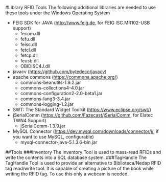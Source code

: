 #Library RFID Tools
The following additional libraries are needed to use these tools under the Windows Operating System
* FEIG SDK for JAVA (http://www.feig.de, for FEIG ISC.MR102-USB support) 
  * fecom.dll
  * fefu.dll
  * feisc.dll
  * fetcl.dll
  * fetcp.dll
  * feusb.dll
  * OBIDISC4J.dll
* javacv (https://github.com/bytedeco/javacv)
* apache commons (https://commons.apache.org/)
  * commons-beanutils-1.9.2.jar
  * commons-collections4-4.0.jar
  * commons-configuration2-2.0-beta1.jar
  * commons-lang3-3.4.jar
  * commons-logging-1.2.jar
* SWT: The Standard Widget Toolkit (https://www.eclipse.org/swt/)
* jSerialComm (https://github.com/Fazecast/jSerialComm, for Elatec TWN4 Support)
  * jSerialComm-1.3.9.jar
* MySQL Connector (https://dev.mysql.com/downloads/connector/j/, if you want to use MySQL, configurable)
  * mysql-connector-java-5.1.3.6-bin.jar

##Tools
###Inventory
The Inventory Tool is used to mass-read RFIDs and write the contents into a SQL database system.
###TagHandle
The TagHandle Tool is used to provide an alternative to Biblioteca/Nedap RFID tag read/write tool. It is capable of creating a picture of the book while writing the RFID tag. To use this only a webcam is needed.

  